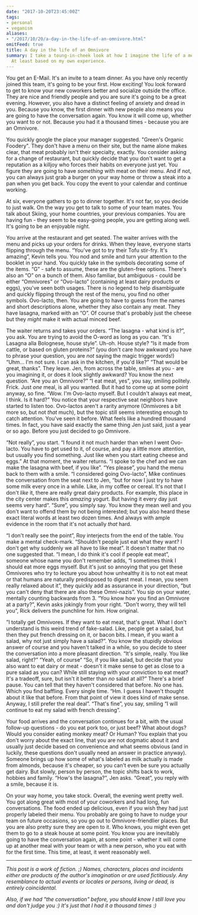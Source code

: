 ```yaml
---
date: "2017-10-20T23:45:00Z"
tags:
- personal
- veganism
aliases:
- "/2017/10/20/a-day-in-the-life-of-an-omnivore.html"
omitFeed: true
title: A day in the life of an Omnivore
summary: I take a toung-in-cheek look at how I imagine the life of a meat eater to look.
  At least based on my own experience.
---
```


You get an E-Mail. It's an invite to a team dinner. As you have only recently
joined this team, it's going to be your first. How exciting! You look forward
to get to know your new coworkers better and socialize outside the office. They
are nice and friendly people and you are sure it's going to be a great evening.
However, you also have a distinct feeling of anxiety and dread in you. Because
you know, the first dinner with new people also means you are going to have
the conversation again. You know it will come up, whether you want to or not.
Because you had it a thousand times - because you are an Omnivore.

You quickly google the place your manager suggested. "Green's Organic
Foodery".  They don't have a menu on their site, but the name alone makes
clear, that meat probably isn't their specialty, exactly. You consider asking
for a change of restaurant, but quickly decide that you don't want to get a
reputation as a killjoy who forces their habits on everyone just yet. You
figure they are going to have *something* with meat on their menu. And if
not, you can always just grab a burger on your way home or throw a steak into
a pan when you get back.  You copy the event to your calendar and continue
working.

At six, everyone gathers to go to dinner together. It's not far, so you decide
to just walk. On the way you get to talk to some of your team mates. You talk
about Skiing, your home countries, your previous companies. You are having fun -
they seem to be easy-going people, you are getting along well. It's going to be
an enjoyable night.

You arrive at the restaurant and get seated. The waiter arrives with the menu
and picks up your orders for drinks. When they leave, everyone starts flipping
through the menu. “You've got to try their Tofu stir-fry. It's amazing”, Kevin
tells you. You nod and smile and turn your attention to the booklet in your
hand. You quickly take in the symbols decorating some of the items. “G” - safe
to assume, these are the gluten-free options. There's also an “O” on a bunch of
them. Also familiar, but ambiguous - could be either “Omnivores" or “Ovo-lacto”
(containing at least dairy products or eggs), you've seen both usages. There is
no legend to help disambiguate and quickly flipping through the rest of the
menu, you find no other symbols. Ovo-lacto, then. You are going to have to
guess from the names and short descriptions alone, whether they also contain any
meat. They have lasagna, marked with an “O”. Of course that's probably just the
cheese but they *might* make it with actual minced beef.

The waiter returns and takes your orders. “The lasagna - what kind is it?”, you
ask. You are trying to avoid the O-word as long as you can. “It's Lasagna alla
Bolognese, house style”. Uh-oh. House style? “Is it made from cattle, or based
on gluten proteins?” (you don't care how awkward you have to phrase your
question, you are *not* saying the magic trigger words!) “Uhm… I'm not sure. I
can ask in the kitchen, if you'd like?” “That would be great, thanks”. They
leave. Jen, from across the table, smiles at you - are you imagining it, or
does it look slightly awkward? You know the next question. “Are you an
Omnivore?” “I eat meat, yes”, you say, smiling politely. Frick. Just *one*
meal, is all you wanted. But it had to come up at some point anyway, so fine.
“Wow. I'm Ovo-lacto myself. But I couldn't always eat meat, I think. Is it hard?”
You notice that your respective seat neighbors have started to listen too.
Ovo-lactos aren't a rarity anymore (Onmivores a bit more so, but not *that*
much), but the topic still seems interesting enough to catch attention. You've
seen it before. What feels like a hundred thousand times. In fact, you have
said exactly the same thing Jen just said, just a year or so ago. Before you
just decided to go Omnivore.

“Not really”, you start. “I found it not much harder than when I went
Ovo-lacto. You have to get used to it, of course, and pay a little more
attention, but usually you find something. Just like when you start eating
cheese and eggs.” At that moment, the waiter returns. “I spoke to the chef and
we can make the lasagna with beef, if you like”. “Yes please”, you hand the
menu back to them with a smile. “I considered going Ovo-lacto”, Mike continues
the conversation from the seat next to Jen, “but for now I just try to have
some milk every once in a while. Like, in my coffee or cereal. It's not that I
don't *like* it, there are really great dairy products. For example, this place
in the city center makes this *amazing* yogurt. But having it every day just
seems very hard“. “Sure”, you simply say. You know they mean well and you don't
want to offend them by not being interested; but you also heard these exact
literal words at least two dozen times. And always with ample evidence in the
room that it's not actually *that* hard.

“I don't really see the point”, Roy interjects from the end of the table. You
make a mental check-mark. “Shouldn't people just eat what they want? I don't
get why suddenly we all have to like meat”. It doesn't matter that no one
suggested that. “I mean, I do think it's cool if people eat meat”, someone
whose name you don't remember adds, “I sometimes think I should eat more eggs
myself. But it's just so annoying that you get these Omnivores who try to
lecture you about how unhealthy it is to not eat meat or that humans are
naturally predisposed to digest meat. I mean, you seem really relaxed about it”,
they quickly add as assurance in your direction, “but you can't deny that there
are also these Omni-nazis”. You sip on your water, mentally counting backwards
from 3. “You know how you find an Omnivore at a party?”, Kevin asks jokingly
from your right. “Don't worry, they will tell you”, Rick delivers the punchline
for him. How original.

”I totally get Omnivores. If they want to eat meat, that's great. What I don't
understand is this weird trend of fake-salad. Like, people get a salad, but
then they put french dressing on it, or bacon bits. I mean, if you want a
salad, why not just simply have a salad?”. You know the stupidly obvious answer
of course and you haven't talked in a while, so you decide to steer the
conversation into a more pleasant direction. “It's simple, really. You like
salad, right?” “Yeah, of course“ “So, if you like salad, but decide that you
also want to eat dairy or meat - doesn't it make sense to get as close to a
pure salad as you can? While still staying with your conviction to eat meat?
It's a tradeoff, sure, but isn't it better than *no* salad at all?” There's a
brief pause. You can tell that they haven't considered that before. No one has.
Which you find baffling. Every single time. “Hm. I guess I haven't thought
about it like that before. From that point of view it does kind of make sense.
Anyway, I still prefer the real deal”. “That's fine”, you say, smiling “I will
continue to eat my salad with french dressing”.

Your food arrives and the conversation continues for a bit, with the usual
follow-up questions - do you eat pork too, or just beef? What about dogs? Would
you consider eating monkey meat? Or Human? You explain that you don't worry
about the exact line, that you are not dogmatic about it and usually just
decide based on convenience and what seems obvious (and in luckily, these
questions don't usually need an answer in practice anyway). Someone brings up
how some of what's labeled as milk actually is made from almonds, because it's
cheaper, so you can't even be sure you actually get dairy. But slowly, person
by person, the topic shifts back to work, hobbies and family. “How's the
lasagna?”, Jen asks. “Great”, you reply with a smile, because it is.

On your way home, you take stock. Overall, the evening went pretty well. You
got along great with most of your coworkers and had long, fun conversations.
The food ended up delicious, even if you wish they had just properly labeled
their menu. You probably are going to have to nudge your team on future
occasions, so you go out to Omnivore-friendlier places. But you are also pretty
sure they are open to it. Who knows, you might even get them to go to a steak
house at some point. You know you are inevitably going to have the conversation
again, at some point - whether it will come up at another meal with your team
or with a new person, who you eat with for the first time. This time, at least,
it went reasonably well.

---

*This post is a work of fiction. ;) Names, characters, places and incidents
either are products of the author's imagination or are used fictitiously. Any
resemblance to actual events or locales or persons, living or dead, is entirely
coincidental.*

*Also, if we had "the conversation" before, you should know I still love you and
don't judge you :) It's just that I had it a thousand times :)*
